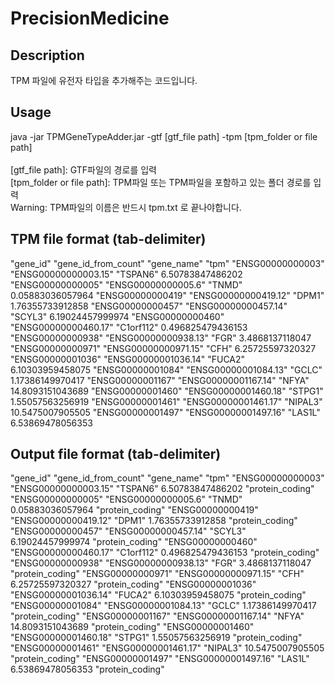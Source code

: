 # PrecisionMedicine

## Description
TPM 파일에 유전자 타입을 추가해주는 코드입니다. <br>

## Usage
java -jar TPMGeneTypeAdder.jar -gtf [gtf_file path] -tpm [tpm_folder or file path] <br>
<br>
[gtf_file path]: GTF파일의 경로를 입력 <br>
[tpm_folder or file path]: TPM파일 또는 TPM파일을 포함하고 있는 폴더 경로를 입력 <br>
Warning: TPM파일의 이름은 반드시 tpm.txt 로 끝나야합니다.


## TPM file format (tab-delimiter)
"gene_id"	"gene_id_from_count"	"gene_name"	"tpm"
"ENSG00000000003"	"ENSG00000000003.15"	"TSPAN6"	6.50783847486202
"ENSG00000000005"	"ENSG00000000005.6"	"TNMD"	0.05883036057964
"ENSG00000000419"	"ENSG00000000419.12"	"DPM1"	1.76355733912858
"ENSG00000000457"	"ENSG00000000457.14"	"SCYL3"	6.19024457999974
"ENSG00000000460"	"ENSG00000000460.17"	"C1orf112"	0.496825479436153
"ENSG00000000938"	"ENSG00000000938.13"	"FGR"	3.4868137118047
"ENSG00000000971"	"ENSG00000000971.15"	"CFH"	6.25725597320327
"ENSG00000001036"	"ENSG00000001036.14"	"FUCA2"	6.10303959458075
"ENSG00000001084"	"ENSG00000001084.13"	"GCLC"	1.17386149970417
"ENSG00000001167"	"ENSG00000001167.14"	"NFYA"	14.8093151043689
"ENSG00000001460"	"ENSG00000001460.18"	"STPG1"	1.55057563256919
"ENSG00000001461"	"ENSG00000001461.17"	"NIPAL3"	10.5475007905505
"ENSG00000001497"	"ENSG00000001497.16"	"LAS1L"	6.53869478056353

## Output file format (tab-delimiter)
"gene_id"	"gene_id_from_count"	"gene_name"	"tpm"
"ENSG00000000003"	"ENSG00000000003.15"	"TSPAN6"	6.50783847486202	"protein_coding"
"ENSG00000000005"	"ENSG00000000005.6"	"TNMD"	0.05883036057964	"protein_coding"
"ENSG00000000419"	"ENSG00000000419.12"	"DPM1"	1.76355733912858	"protein_coding"
"ENSG00000000457"	"ENSG00000000457.14"	"SCYL3"	6.19024457999974	"protein_coding"
"ENSG00000000460"	"ENSG00000000460.17"	"C1orf112"	0.496825479436153	"protein_coding"
"ENSG00000000938"	"ENSG00000000938.13"	"FGR"	3.4868137118047	"protein_coding"
"ENSG00000000971"	"ENSG00000000971.15"	"CFH"	6.25725597320327	"protein_coding"
"ENSG00000001036"	"ENSG00000001036.14"	"FUCA2"	6.10303959458075	"protein_coding"
"ENSG00000001084"	"ENSG00000001084.13"	"GCLC"	1.17386149970417	"protein_coding"
"ENSG00000001167"	"ENSG00000001167.14"	"NFYA"	14.8093151043689	"protein_coding"
"ENSG00000001460"	"ENSG00000001460.18"	"STPG1"	1.55057563256919	"protein_coding"
"ENSG00000001461"	"ENSG00000001461.17"	"NIPAL3"	10.5475007905505	"protein_coding"
"ENSG00000001497"	"ENSG00000001497.16"	"LAS1L"	6.53869478056353	"protein_coding"

